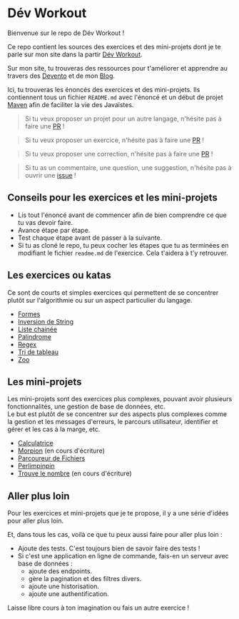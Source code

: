 # Dév Workout

Bienvenue sur le repo de Dév Workout !

Ce repo contient les sources des exercices et des mini-projets dont je te parle sur mon site dans la partir [Dév Workout](https://nathaniel-vaur-henel.github.io/dev-workout).

Sur mon site, tu trouveras des ressources pour t'améliorer et apprendre au travers des [Devento](https://nathaniel-vaur-henel.github.io/docs) et de mon [Blog](https://nathaniel-vaur-henel.github.io/blog). 

Ici, tu trouveras les énoncés des exercices et des mini-projets. 
Ils contiennent tous un fichier `README.md` avec l'énoncé et un début de projet [Maven](https://maven.apache.org/) afin de faciliter la vie des Javaïstes.  

> Si tu veux proposer un projet pour un autre langage, n'hésite pas à faire une [PR](https://github.com/Nathaniel-Vaur-Henel/dev-workout/pulls) !

> Si tu veux proposer un exercice, n'hésite pas à faire une [PR](https://github.com/Nathaniel-Vaur-Henel/dev-workout/pulls) !

> Si tu veux proposer une correction, n'hésite pas à faire une [PR](https://github.com/Nathaniel-Vaur-Henel/dev-workout/pulls) !

> Si tu as un commentaire, une question, une suggestion, n'hésite pas à ouvrir une [issue](https://github.com/Nathaniel-Vaur-Henel/dev-workout/issues) !

## Conseils pour les exercices et les mini-projets

- Lis tout l'énoncé avant de commencer afin de bien comprendre ce que tu vas devoir faire.
- Avance étape par étape.
- Test chaque étape avant de passer à la suivante.
- Si tu as cloné le repo, tu peux cocher les étapes que tu as terminées en modifiant le fichier `readme.md` de l'exercice. Cela t'aidera à t'y retrouver.

## Les exercices ou katas

Ce sont de courts et simples exercices qui permettent de se concentrer plutôt sur l'algorithmie ou sur un aspect particulier du langage.

- [Formes](exercices/formes/readme.md)
- [Inversion de String](exercices/inversion-string/readme.md)
- [Liste chainée](exercices/liste-chainee/readme.md)
- [Palindrome](exercices/palindrome/readme.md)
- [Regex](exercices/regex/readme.md)
- [Tri de tableau](exercices/tri-tableau/readme.md)
- [Zoo](exercices/zoo/readme.md)

## Les mini-projets

Les mini-projets sont des exercices plus complexes, pouvant avoir plusieurs fonctionnalités, une gestion de base de données, etc.  
Le but est plutôt de se concentrer sur des aspects plus complexes comme la gestion et les messages d'erreurs, le parcours utilisateur, identifier et gérer et les cas à la marge, etc.

- [Calculatrice](miniprojets/calculatrice/readme.md)
- [Morpion](miniprojets/morpion/readme.md) (en cours d'écriture)
- [Parcoureur de Fichiers](miniprojets/parcoureur_fichiers/readme.md)
- [Perlimpinpin](miniprojets/perlimpinpin/readme.md)
- [Trouve le nombre](miniprojets/trouve_le_nombre/readme.md) (en cours d'écriture)

## Aller plus loin

Pour les exercices et mini-projets que je te propose, il y a une série d'idées pour aller plus loin.

Et, dans tous les cas, voilà ce que tu peux aussi faire pour aller plus loin : 

- Ajoute des tests. C'est toujours bien de savoir faire des tests !
- Si c'est une application en ligne de commande, fais-en un serveur avec base de données :
    - ajoute des endpoints.
    - gère la pagination et des filtres divers.
    - ajoute une historisation.
    - ajoute une authentification.

Laisse libre cours à ton imagination ou fais un autre exercice !  